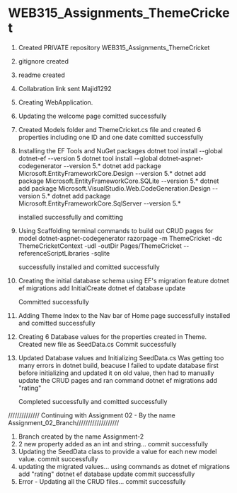 # WEB315_Assignments_ThemeCricket

1. Created PRIVATE repository WEB315_Assignments_ThemeCricket
2. gitignore created
3. readme created
4. Collabration link sent Majid1292
5. Creating WebApplication.
6. Updating the welcome page
comitted successfully

7. Created Models folder and ThemeCricket.cs file and created 6 properties including one ID and one date
comitted successfully

8. Installing the EF Tools and NuGet packages
    dotnet tool install --global dotnet-ef --version 5
    dotnet tool install --global dotnet-aspnet-codegenerator --version 5.*
    dotnet add package Microsoft.EntityFrameworkCore.Design --version 5.*
    dotnet add package Microsoft.EntityFrameworkCore.SQLite --version 5.*
    dotnet add package Microsoft.VisualStudio.Web.CodeGeneration.Design --version 5.*
    dotnet add package Microsoft.EntityFrameworkCore.SqlServer --version 5.*

    installed successfully and comitting

9. Using Scaffolding terminal commands to build out CRUD pages for model
    dotnet-aspnet-codegenerator razorpage -m ThemeCricket -dc ThemeCricketContext -udl -outDir Pages/ThemeCricket --referenceScriptLibraries -sqlite

    successfully installed and comitted successfully

10. Creating the initial database schema using EF's  migration feature
    dotnet ef migrations add InitialCreate
    dotnet ef database update

    Committed successfully

11. Adding Theme Index to the Nav bar of Home page
successfully installed and comitted successfully

12. Creating 6 Database values for the properties created in Theme. Created new file as SeedData.cs Commit successfully

13. Updated Database values and Initializing SeedData.cs 
    Was getting too many errors in dotnet build, beacuse I failed to update database first before initializing and updated it on old value, then had to manually update the CRUD pages and ran command dotnet ef migrations add "rating"

    Completed successfully and comitted successfully

   ////////////// Continuing with Assignment 02 - By the name Assignment_02_Branch///////////////////

1. Branch created by the name Assignment-2
2. 2 new property added as an int and string... commit successfully
3. Updating the SeedData class to provide a value for each new model value.
commit successfully
4. updating the migrated values...
using commands as dotnet ef migrations add "rating"
dotnet ef database update
 commit successfully
5. Error - Updating all the CRUD files... commit successfully